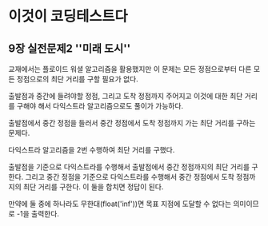 # 이것이 코딩테스트다

## 9장 실전문제2 ''미래 도시''

교재에서는 플로이드 워셜 알고리즘을 활용했지만 이 문제는 모든 정점으로부터 다른 모든 정점으로의 최단 거리를 구할 필요가 없다.

출발점과 중간에 들려야할 정점, 그리고 도착 정점까지 주어지고 이것에 대한 최단 거리를 구해야 해서 다익스트라 알고리즘으로도 풀이가 가능하다.

출발점에서 중간 정점을 들러서 중간 정점에서 도착 정점까지 가는 최단 거리를 구하는 문제다.

다익스트라 알고리즘을 2번 수행하여 최단 거리를 구했다.

출발점을 기준으로 다익스트라를 수행해서 출발점에서 중간 정점까지의 최단 거리를 구한다. 그리고 중간 정점을 기준으로 다익스트라를 수행해서 중간 정점에서 도착 정점까지의 최단 거리를 구한다. 이 둘을 합치면 정답이 된다.

만약에 둘 중에 하나라도 무한대(float('inf'))면 목표 지점에 도달할 수 없다는 의미이므로 -1을 출력한다.

